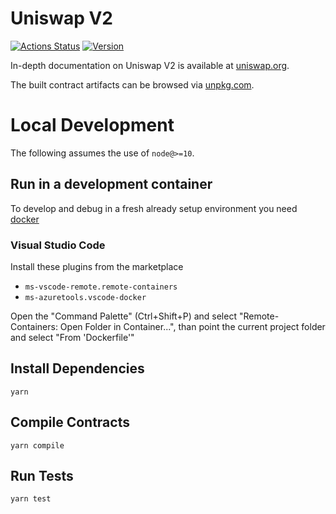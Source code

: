 # Uniswap V2

[![Actions Status](https://github.com/Uniswap/uniswap-v2-core/workflows/CI/badge.svg)](https://github.com/Uniswap/uniswap-v2-core/actions)
[![Version](https://img.shields.io/npm/v/@uniswap/v2-core)](https://www.npmjs.com/package/@uniswap/v2-core)

In-depth documentation on Uniswap V2 is available at [uniswap.org](https://uniswap.org/docs).

The built contract artifacts can be browsed via [unpkg.com](https://unpkg.com/browse/@uniswap/v2-core@latest/).

# Local Development

The following assumes the use of `node@>=10`.

## Run in a development container

To develop and debug in a fresh already setup environment you need [docker](https://docs.docker.com/get-docker/)

### Visual Studio Code

Install these plugins from the marketplace

- `ms-vscode-remote.remote-containers`
- `ms-azuretools.vscode-docker`

Open the "Command Palette" (Ctrl+Shift+P) and select "Remote-Containers: Open Folder in Container...", than point the current project folder and select "From 'Dockerfile'"

## Install Dependencies

`yarn`

## Compile Contracts

`yarn compile`

## Run Tests

`yarn test`
